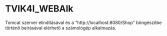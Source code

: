 # TVIK4I_WEBAlk

Tomcat szerver elindításával és a "http://localhost:8080/Shop" böngészőbe történő beírásával elérhető a számológép alkalmazás.
